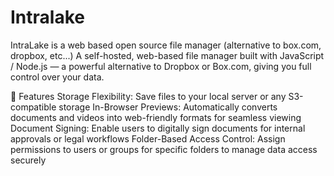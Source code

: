 # Intralake
IntraLake is a web based open source  file manager (alternative to box.com, dropbox, etc...)
A self-hosted, web-based file manager built with JavaScript / Node.js — a powerful alternative to Dropbox or Box.com, giving you full control over your data.

🚀 Features
Storage Flexibility: Save files to your local server or any S3-compatible storage
In-Browser Previews: Automatically converts documents and videos into web-friendly formats for seamless viewing
Document Signing: Enable users to digitally sign documents for internal approvals or legal workflows
Folder-Based Access Control: Assign permissions to users or groups for specific folders to manage data access securely
